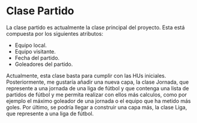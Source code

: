 # Clase Partido

La clase partido es actualmente la clase principal del proyecto. Esta está compuesta por los siguientes atributos:
- Equipo local.
- Equipo visitante.
- Fecha del partido.
- Goleadores del partido.

Actualmente, esta clase basta para cumplir con las HUs iniciales. Posteriormente, me gustaría añadir una nueva capa, la clase Jornada, que represente a una jornada de una liga de fútbol y que contenga una lista de partidos de fútbol y me permita realizar con ellos más calculos, como por ejemplo el máximo goleador de una jornada o el equipo que ha metido más goles. Por último, se podría llegar a construir una capa más, la clase Liga, que represente a una liga de fútbol.